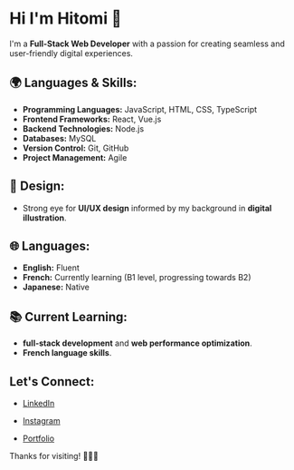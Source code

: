 # Hi I'm Hitomi 👋

I'm a **Full-Stack Web Developer** with a passion for creating seamless and user-friendly digital experiences.

## 🌍 Languages & Skills:
- **Programming Languages:** JavaScript, HTML, CSS, TypeScript
- **Frontend Frameworks:** React, Vue.js
- **Backend Technologies:** Node.js
- **Databases:** MySQL
- **Version Control:** Git, GitHub
- **Project Management:** Agile

## 🎨 Design:
- Strong eye for **UI/UX design** informed by my background in **digital illustration**.

## 🌐 Languages:
- **English:** Fluent
- **French:** Currently learning (B1 level, progressing towards B2)
- **Japanese:** Native

## 📚 Current Learning:
- **full-stack development** and **web performance optimization**.
- **French language skills**.

## Let's Connect:
- [LinkedIn](https://www.linkedin.com/in/hitomi-yamamoto/)
- [Instagram](https://www.instagram.com/hitomi_illustrations)

- [Portfolio](https://hitomi-portfolio.netlify.app/)

Thanks for visiting! 👨‍💻✨
